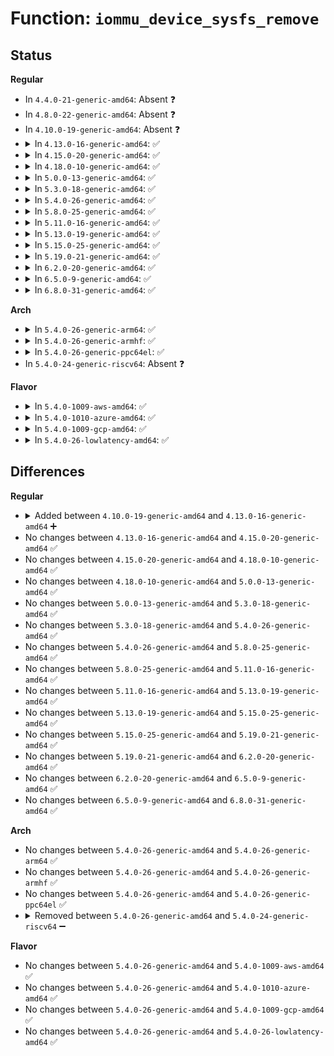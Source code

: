 # Function: <code>iommu_device_sysfs_remove</code>

## Status
<b>Regular</b>
<ul>
<li>
In <code>4.4.0-21-generic-amd64</code>: Absent ❓
</li>
<li>
In <code>4.8.0-22-generic-amd64</code>: Absent ❓
</li>
<li>
In <code>4.10.0-19-generic-amd64</code>: Absent ❓
</li>
<li>
<details>
<summary>In <code>4.13.0-16-generic-amd64</code>: ✅</summary>

```c
void iommu_device_sysfs_remove(struct iommu_device * iommu)
```

```json
{
  "name": "iommu_device_sysfs_remove",
  "collision_type": "Unique Global",
  "inline_type": "No",
  "funcs": [
    {
      "addr": 18446744071584884608,
      "name": "iommu_device_sysfs_remove",
      "external": true,
      "loc": "drivers/iommu/iommu-sysfs.c:94",
      "file": "drivers/iommu/iommu-sysfs.c",
      "inline": "seen, unknown",
      "caller_inline": [],
      "caller_func": [
        "drivers/iommu/dmar.c:dmar_free_drhd"
      ]
    }
  ],
  "symbols": [
    {
      "addr": 18446744071584884608,
      "name": "iommu_device_sysfs_remove",
      "section": ".text",
      "bind": "STB_GLOBAL",
      "size": 48
    }
  ]
}
```
</details>
</li>
<li>
<details>
<summary>In <code>4.15.0-20-generic-amd64</code>: ✅</summary>

```c
void iommu_device_sysfs_remove(struct iommu_device * iommu)
```

```json
{
  "name": "iommu_device_sysfs_remove",
  "collision_type": "Unique Global",
  "inline_type": "No",
  "funcs": [
    {
      "addr": 18446744071585304416,
      "name": "iommu_device_sysfs_remove",
      "external": true,
      "loc": "drivers/iommu/iommu-sysfs.c:94",
      "file": "drivers/iommu/iommu-sysfs.c",
      "inline": "seen, unknown",
      "caller_inline": [],
      "caller_func": [
        "drivers/iommu/dmar.c:dmar_free_drhd"
      ]
    }
  ],
  "symbols": [
    {
      "addr": 18446744071585304416,
      "name": "iommu_device_sysfs_remove",
      "section": ".text",
      "bind": "STB_GLOBAL",
      "size": 48
    }
  ]
}
```
</details>
</li>
<li>
<details>
<summary>In <code>4.18.0-10-generic-amd64</code>: ✅</summary>

```c
void iommu_device_sysfs_remove(struct iommu_device * iommu)
```

```json
{
  "name": "iommu_device_sysfs_remove",
  "collision_type": "Unique Global",
  "inline_type": "No",
  "funcs": [
    {
      "addr": 18446744071585545344,
      "name": "iommu_device_sysfs_remove",
      "external": true,
      "loc": "drivers/iommu/iommu-sysfs.c:94",
      "file": "drivers/iommu/iommu-sysfs.c",
      "inline": "seen, unknown",
      "caller_inline": [],
      "caller_func": [
        "drivers/iommu/dmar.c:dmar_free_drhd"
      ]
    }
  ],
  "symbols": [
    {
      "addr": 18446744071585545344,
      "name": "iommu_device_sysfs_remove",
      "section": ".text",
      "bind": "STB_GLOBAL",
      "size": 48
    }
  ]
}
```
</details>
</li>
<li>
<details>
<summary>In <code>5.0.0-13-generic-amd64</code>: ✅</summary>

```c
void iommu_device_sysfs_remove(struct iommu_device * iommu)
```

```json
{
  "name": "iommu_device_sysfs_remove",
  "collision_type": "Unique Global",
  "inline_type": "No",
  "funcs": [
    {
      "addr": 18446744071585669744,
      "name": "iommu_device_sysfs_remove",
      "external": true,
      "loc": "drivers/iommu/iommu-sysfs.c:94",
      "file": "drivers/iommu/iommu-sysfs.c",
      "inline": "seen, unknown",
      "caller_inline": [],
      "caller_func": [
        "drivers/iommu/dmar.c:dmar_free_drhd"
      ]
    }
  ],
  "symbols": [
    {
      "addr": 18446744071585669744,
      "name": "iommu_device_sysfs_remove",
      "section": ".text",
      "bind": "STB_GLOBAL",
      "size": 48
    }
  ]
}
```
</details>
</li>
<li>
<details>
<summary>In <code>5.3.0-18-generic-amd64</code>: ✅</summary>

```c
void iommu_device_sysfs_remove(struct iommu_device * iommu)
```

```json
{
  "name": "iommu_device_sysfs_remove",
  "collision_type": "Unique Global",
  "inline_type": "No",
  "funcs": [
    {
      "addr": 18446744071585896896,
      "name": "iommu_device_sysfs_remove",
      "external": true,
      "loc": "drivers/iommu/iommu-sysfs.c:91",
      "file": "drivers/iommu/iommu-sysfs.c",
      "inline": "seen, unknown",
      "caller_inline": [],
      "caller_func": [
        "drivers/iommu/dmar.c:dmar_free_drhd"
      ]
    }
  ],
  "symbols": [
    {
      "addr": 18446744071585896896,
      "name": "iommu_device_sysfs_remove",
      "section": ".text",
      "bind": "STB_GLOBAL",
      "size": 45
    }
  ]
}
```
</details>
</li>
<li>
<details>
<summary>In <code>5.4.0-26-generic-amd64</code>: ✅</summary>

```c
void iommu_device_sysfs_remove(struct iommu_device * iommu)
```

```json
{
  "name": "iommu_device_sysfs_remove",
  "collision_type": "Unique Global",
  "inline_type": "No",
  "funcs": [
    {
      "addr": 18446744071586039728,
      "name": "iommu_device_sysfs_remove",
      "external": true,
      "loc": "drivers/iommu/iommu-sysfs.c:91",
      "file": "drivers/iommu/iommu-sysfs.c",
      "inline": "seen, unknown",
      "caller_inline": [],
      "caller_func": [
        "drivers/iommu/dmar.c:dmar_free_drhd"
      ]
    }
  ],
  "symbols": [
    {
      "addr": 18446744071586039728,
      "name": "iommu_device_sysfs_remove",
      "section": ".text",
      "bind": "STB_GLOBAL",
      "size": 45
    }
  ]
}
```
</details>
</li>
<li>
<details>
<summary>In <code>5.8.0-25-generic-amd64</code>: ✅</summary>

```c
void iommu_device_sysfs_remove(struct iommu_device * iommu)
```

```json
{
  "name": "iommu_device_sysfs_remove",
  "collision_type": "Unique Global",
  "inline_type": "No",
  "funcs": [
    {
      "addr": 18446744071586780608,
      "name": "iommu_device_sysfs_remove",
      "external": true,
      "loc": "drivers/iommu/iommu-sysfs.c:92",
      "file": "drivers/iommu/iommu-sysfs.c",
      "inline": "seen, unknown",
      "caller_inline": [],
      "caller_func": [
        "drivers/iommu/intel/dmar.c:free_iommu"
      ]
    }
  ],
  "symbols": [
    {
      "addr": 18446744071586780608,
      "name": "iommu_device_sysfs_remove",
      "section": ".text",
      "bind": "STB_GLOBAL",
      "size": 48
    }
  ]
}
```
</details>
</li>
<li>
<details>
<summary>In <code>5.11.0-16-generic-amd64</code>: ✅</summary>

```c
void iommu_device_sysfs_remove(struct iommu_device * iommu)
```

```json
{
  "name": "iommu_device_sysfs_remove",
  "collision_type": "Unique Global",
  "inline_type": "No",
  "funcs": [
    {
      "addr": 18446744071586961392,
      "name": "iommu_device_sysfs_remove",
      "external": true,
      "loc": "drivers/iommu/iommu-sysfs.c:92",
      "file": "drivers/iommu/iommu-sysfs.c",
      "inline": "seen, unknown",
      "caller_inline": [],
      "caller_func": [
        "drivers/iommu/intel/dmar.c:free_iommu"
      ]
    }
  ],
  "symbols": [
    {
      "addr": 18446744071586961392,
      "name": "iommu_device_sysfs_remove",
      "section": ".text",
      "bind": "STB_GLOBAL",
      "size": 48
    }
  ]
}
```
</details>
</li>
<li>
<details>
<summary>In <code>5.13.0-19-generic-amd64</code>: ✅</summary>

```c
void iommu_device_sysfs_remove(struct iommu_device * iommu)
```

```json
{
  "name": "iommu_device_sysfs_remove",
  "collision_type": "Unique Global",
  "inline_type": "No",
  "funcs": [
    {
      "addr": 18446744071586843184,
      "name": "iommu_device_sysfs_remove",
      "external": true,
      "loc": "drivers/iommu/iommu-sysfs.c:92",
      "file": "drivers/iommu/iommu-sysfs.c",
      "inline": "seen, unknown",
      "caller_inline": [],
      "caller_func": [
        "drivers/iommu/intel/dmar.c:alloc_iommu",
        "drivers/iommu/intel/dmar.c:dmar_free_drhd"
      ]
    }
  ],
  "symbols": [
    {
      "addr": 18446744071586843184,
      "name": "iommu_device_sysfs_remove",
      "section": ".text",
      "bind": "STB_GLOBAL",
      "size": 48
    }
  ]
}
```
</details>
</li>
<li>
<details>
<summary>In <code>5.15.0-25-generic-amd64</code>: ✅</summary>

```c
void iommu_device_sysfs_remove(struct iommu_device * iommu)
```

```json
{
  "name": "iommu_device_sysfs_remove",
  "collision_type": "Unique Global",
  "inline_type": "No",
  "funcs": [
    {
      "addr": 18446744071587404336,
      "name": "iommu_device_sysfs_remove",
      "external": true,
      "loc": "drivers/iommu/iommu-sysfs.c:92",
      "file": "drivers/iommu/iommu-sysfs.c",
      "inline": "seen, unknown",
      "caller_inline": [],
      "caller_func": [
        "drivers/iommu/intel/dmar.c:alloc_iommu",
        "drivers/iommu/intel/dmar.c:dmar_free_drhd",
        "drivers/iommu/virtio-iommu.c:viommu_remove",
        "drivers/iommu/virtio-iommu.c:viommu_probe"
      ]
    }
  ],
  "symbols": [
    {
      "addr": 18446744071587404336,
      "name": "iommu_device_sysfs_remove",
      "section": ".text",
      "bind": "STB_GLOBAL",
      "size": 48
    }
  ]
}
```
</details>
</li>
<li>
<details>
<summary>In <code>5.19.0-21-generic-amd64</code>: ✅</summary>

```c
void iommu_device_sysfs_remove(struct iommu_device * iommu)
```

```json
{
  "name": "iommu_device_sysfs_remove",
  "collision_type": "Unique Global",
  "inline_type": "No",
  "funcs": [
    {
      "addr": 18446744071588715680,
      "name": "iommu_device_sysfs_remove",
      "external": true,
      "loc": "drivers/iommu/iommu-sysfs.c:92",
      "file": "drivers/iommu/iommu-sysfs.c",
      "inline": "seen, unknown",
      "caller_inline": [],
      "caller_func": [
        "drivers/iommu/intel/dmar.c:alloc_iommu",
        "drivers/iommu/intel/dmar.c:dmar_free_drhd",
        "drivers/iommu/virtio-iommu.c:viommu_remove",
        "drivers/iommu/virtio-iommu.c:viommu_probe"
      ]
    }
  ],
  "symbols": [
    {
      "addr": 18446744071588715680,
      "name": "iommu_device_sysfs_remove",
      "section": ".text",
      "bind": "STB_GLOBAL",
      "size": 56
    }
  ]
}
```
</details>
</li>
<li>
<details>
<summary>In <code>6.2.0-20-generic-amd64</code>: ✅</summary>

```c
void iommu_device_sysfs_remove(struct iommu_device * iommu)
```

```json
{
  "name": "iommu_device_sysfs_remove",
  "collision_type": "Unique Global",
  "inline_type": "No",
  "funcs": [
    {
      "addr": 18446744071590198464,
      "name": "iommu_device_sysfs_remove",
      "external": true,
      "loc": "drivers/iommu/iommu-sysfs.c:92",
      "file": "drivers/iommu/iommu-sysfs.c",
      "inline": "seen, unknown",
      "caller_inline": [],
      "caller_func": [
        "drivers/iommu/intel/dmar.c:alloc_iommu",
        "drivers/iommu/intel/dmar.c:dmar_free_drhd",
        "drivers/iommu/virtio-iommu.c:viommu_remove"
      ]
    }
  ],
  "symbols": [
    {
      "addr": 18446744071590198464,
      "name": "iommu_device_sysfs_remove",
      "section": ".text",
      "bind": "STB_GLOBAL",
      "size": 56
    }
  ]
}
```
</details>
</li>
<li>
<details>
<summary>In <code>6.5.0-9-generic-amd64</code>: ✅</summary>

```c
void iommu_device_sysfs_remove(struct iommu_device * iommu)
```

```json
{
  "name": "iommu_device_sysfs_remove",
  "collision_type": "Unique Global",
  "inline_type": "No",
  "funcs": [
    {
      "addr": 18446744071590519952,
      "name": "iommu_device_sysfs_remove",
      "external": true,
      "loc": "drivers/iommu/iommu-sysfs.c:92",
      "file": "drivers/iommu/iommu-sysfs.c",
      "inline": "seen, unknown",
      "caller_inline": [],
      "caller_func": [
        "drivers/iommu/intel/dmar.c:alloc_iommu",
        "drivers/iommu/intel/dmar.c:dmar_free_drhd",
        "drivers/iommu/virtio-iommu.c:viommu_remove"
      ]
    }
  ],
  "symbols": [
    {
      "addr": 18446744071590519952,
      "name": "iommu_device_sysfs_remove",
      "section": ".text",
      "bind": "STB_GLOBAL",
      "size": 56
    }
  ]
}
```
</details>
</li>
<li>
<details>
<summary>In <code>6.8.0-31-generic-amd64</code>: ✅</summary>

```c
void iommu_device_sysfs_remove(struct iommu_device * iommu)
```

```json
{
  "name": "iommu_device_sysfs_remove",
  "collision_type": "Unique Global",
  "inline_type": "No",
  "funcs": [
    {
      "addr": 18446744071590875184,
      "name": "iommu_device_sysfs_remove",
      "external": true,
      "loc": "drivers/iommu/iommu-sysfs.c:92",
      "file": "drivers/iommu/iommu-sysfs.c",
      "inline": "seen, unknown",
      "caller_inline": [],
      "caller_func": [
        "drivers/iommu/intel/dmar.c:alloc_iommu",
        "drivers/iommu/intel/dmar.c:dmar_free_drhd",
        "drivers/iommu/virtio-iommu.c:viommu_remove"
      ]
    }
  ],
  "symbols": [
    {
      "addr": 18446744071590875184,
      "name": "iommu_device_sysfs_remove",
      "section": ".text",
      "bind": "STB_GLOBAL",
      "size": 56
    }
  ]
}
```
</details>
</li>
</ul>
<b>Arch</b>
<ul>
<li>
<details>
<summary>In <code>5.4.0-26-generic-arm64</code>: ✅</summary>

```c
void iommu_device_sysfs_remove(struct iommu_device * iommu)
```

```json
{
  "name": "iommu_device_sysfs_remove",
  "collision_type": "Unique Global",
  "inline_type": "No",
  "funcs": [
    {
      "addr": 18446603336498841784,
      "name": "iommu_device_sysfs_remove",
      "external": true,
      "loc": "drivers/iommu/iommu-sysfs.c:91",
      "file": "drivers/iommu/iommu-sysfs.c",
      "inline": "seen, unknown",
      "caller_inline": [],
      "caller_func": [
        "drivers/iommu/rockchip-iommu.c:rk_iommu_probe",
        "drivers/iommu/qcom_iommu.c:qcom_iommu_device_remove",
        "drivers/iommu/virtio-iommu.c:viommu_remove",
        "drivers/iommu/virtio-iommu.c:viommu_probe"
      ]
    }
  ],
  "symbols": [
    {
      "addr": 18446603336498841784,
      "name": "iommu_device_sysfs_remove",
      "section": ".text",
      "bind": "STB_GLOBAL",
      "size": 56
    }
  ]
}
```
</details>
</li>
<li>
<details>
<summary>In <code>5.4.0-26-generic-armhf</code>: ✅</summary>

```c
void iommu_device_sysfs_remove(struct iommu_device * iommu)
```

```json
{
  "name": "iommu_device_sysfs_remove",
  "collision_type": "Unique Global",
  "inline_type": "No",
  "funcs": [
    {
      "addr": 3231447092,
      "name": "iommu_device_sysfs_remove",
      "external": true,
      "loc": "drivers/iommu/iommu-sysfs.c:91",
      "file": "drivers/iommu/iommu-sysfs.c",
      "inline": "seen, unknown",
      "caller_inline": [],
      "caller_func": [
        "drivers/iommu/ipmmu-vmsa.c:ipmmu_remove",
        "drivers/iommu/omap-iommu.c:omap_iommu_remove",
        "drivers/iommu/omap-iommu.c:omap_iommu_probe",
        "drivers/iommu/rockchip-iommu.c:rk_iommu_probe",
        "drivers/iommu/tegra-gart.c:tegra_gart_probe",
        "drivers/iommu/tegra-smmu.c:tegra_smmu_remove",
        "drivers/iommu/tegra-smmu.c:tegra_smmu_probe",
        "drivers/iommu/tegra-smmu.c:tegra_smmu_probe",
        "drivers/iommu/qcom_iommu.c:qcom_iommu_device_remove"
      ]
    }
  ],
  "symbols": [
    {
      "addr": 3231447092,
      "name": "iommu_device_sysfs_remove",
      "section": ".text",
      "bind": "STB_GLOBAL",
      "size": 52
    }
  ]
}
```
</details>
</li>
<li>
<details>
<summary>In <code>5.4.0-26-generic-ppc64el</code>: ✅</summary>

```c
void iommu_device_sysfs_remove(struct iommu_device * iommu)
```

```json
{
  "name": "iommu_device_sysfs_remove",
  "collision_type": "Unique Global",
  "inline_type": "No",
  "funcs": [
    {
      "addr": 13835058055292059648,
      "name": "iommu_device_sysfs_remove",
      "external": true,
      "loc": "drivers/iommu/iommu-sysfs.c:91",
      "file": "drivers/iommu/iommu-sysfs.c",
      "inline": "seen, unknown",
      "caller_inline": [],
      "caller_func": []
    }
  ],
  "symbols": [
    {
      "addr": 13835058055292059648,
      "name": "iommu_device_sysfs_remove",
      "section": ".text",
      "bind": "STB_GLOBAL",
      "size": 92
    }
  ]
}
```
</details>
</li>
<li>
In <code>5.4.0-24-generic-riscv64</code>: Absent ❓
</li>
</ul>
<b>Flavor</b>
<ul>
<li>
<details>
<summary>In <code>5.4.0-1009-aws-amd64</code>: ✅</summary>

```c
void iommu_device_sysfs_remove(struct iommu_device * iommu)
```

```json
{
  "name": "iommu_device_sysfs_remove",
  "collision_type": "Unique Global",
  "inline_type": "No",
  "funcs": [
    {
      "addr": 18446744071585800704,
      "name": "iommu_device_sysfs_remove",
      "external": true,
      "loc": "drivers/iommu/iommu-sysfs.c:91",
      "file": "drivers/iommu/iommu-sysfs.c",
      "inline": "seen, unknown",
      "caller_inline": [],
      "caller_func": [
        "drivers/iommu/dmar.c:dmar_free_drhd"
      ]
    }
  ],
  "symbols": [
    {
      "addr": 18446744071585800704,
      "name": "iommu_device_sysfs_remove",
      "section": ".text",
      "bind": "STB_GLOBAL",
      "size": 45
    }
  ]
}
```
</details>
</li>
<li>
<details>
<summary>In <code>5.4.0-1010-azure-amd64</code>: ✅</summary>

```c
void iommu_device_sysfs_remove(struct iommu_device * iommu)
```

```json
{
  "name": "iommu_device_sysfs_remove",
  "collision_type": "Unique Global",
  "inline_type": "No",
  "funcs": [
    {
      "addr": 18446744071585659888,
      "name": "iommu_device_sysfs_remove",
      "external": true,
      "loc": "drivers/iommu/iommu-sysfs.c:91",
      "file": "drivers/iommu/iommu-sysfs.c",
      "inline": "seen, unknown",
      "caller_inline": [],
      "caller_func": [
        "drivers/iommu/dmar.c:dmar_free_drhd"
      ]
    }
  ],
  "symbols": [
    {
      "addr": 18446744071585659888,
      "name": "iommu_device_sysfs_remove",
      "section": ".text",
      "bind": "STB_GLOBAL",
      "size": 45
    }
  ]
}
```
</details>
</li>
<li>
<details>
<summary>In <code>5.4.0-1009-gcp-amd64</code>: ✅</summary>

```c
void iommu_device_sysfs_remove(struct iommu_device * iommu)
```

```json
{
  "name": "iommu_device_sysfs_remove",
  "collision_type": "Unique Global",
  "inline_type": "No",
  "funcs": [
    {
      "addr": 18446744071585989744,
      "name": "iommu_device_sysfs_remove",
      "external": true,
      "loc": "drivers/iommu/iommu-sysfs.c:91",
      "file": "drivers/iommu/iommu-sysfs.c",
      "inline": "seen, unknown",
      "caller_inline": [],
      "caller_func": [
        "drivers/iommu/dmar.c:dmar_free_drhd"
      ]
    }
  ],
  "symbols": [
    {
      "addr": 18446744071585989744,
      "name": "iommu_device_sysfs_remove",
      "section": ".text",
      "bind": "STB_GLOBAL",
      "size": 45
    }
  ]
}
```
</details>
</li>
<li>
<details>
<summary>In <code>5.4.0-26-lowlatency-amd64</code>: ✅</summary>

```c
void iommu_device_sysfs_remove(struct iommu_device * iommu)
```

```json
{
  "name": "iommu_device_sysfs_remove",
  "collision_type": "Unique Global",
  "inline_type": "No",
  "funcs": [
    {
      "addr": 18446744071586097664,
      "name": "iommu_device_sysfs_remove",
      "external": true,
      "loc": "drivers/iommu/iommu-sysfs.c:91",
      "file": "drivers/iommu/iommu-sysfs.c",
      "inline": "seen, unknown",
      "caller_inline": [],
      "caller_func": [
        "drivers/iommu/dmar.c:dmar_free_drhd"
      ]
    }
  ],
  "symbols": [
    {
      "addr": 18446744071586097664,
      "name": "iommu_device_sysfs_remove",
      "section": ".text",
      "bind": "STB_GLOBAL",
      "size": 45
    }
  ]
}
```
</details>
</li>
</ul>

## Differences
<b>Regular</b>
<ul>
<li>
<details>
<summary>Added between <code>4.10.0-19-generic-amd64</code> and <code>4.13.0-16-generic-amd64</code> ➕</summary>

```c
void iommu_device_sysfs_remove(struct iommu_device * iommu)
```
</details>
</li>
<li>
No changes between <code>4.13.0-16-generic-amd64</code> and <code>4.15.0-20-generic-amd64</code> ✅
</li>
<li>
No changes between <code>4.15.0-20-generic-amd64</code> and <code>4.18.0-10-generic-amd64</code> ✅
</li>
<li>
No changes between <code>4.18.0-10-generic-amd64</code> and <code>5.0.0-13-generic-amd64</code> ✅
</li>
<li>
No changes between <code>5.0.0-13-generic-amd64</code> and <code>5.3.0-18-generic-amd64</code> ✅
</li>
<li>
No changes between <code>5.3.0-18-generic-amd64</code> and <code>5.4.0-26-generic-amd64</code> ✅
</li>
<li>
No changes between <code>5.4.0-26-generic-amd64</code> and <code>5.8.0-25-generic-amd64</code> ✅
</li>
<li>
No changes between <code>5.8.0-25-generic-amd64</code> and <code>5.11.0-16-generic-amd64</code> ✅
</li>
<li>
No changes between <code>5.11.0-16-generic-amd64</code> and <code>5.13.0-19-generic-amd64</code> ✅
</li>
<li>
No changes between <code>5.13.0-19-generic-amd64</code> and <code>5.15.0-25-generic-amd64</code> ✅
</li>
<li>
No changes between <code>5.15.0-25-generic-amd64</code> and <code>5.19.0-21-generic-amd64</code> ✅
</li>
<li>
No changes between <code>5.19.0-21-generic-amd64</code> and <code>6.2.0-20-generic-amd64</code> ✅
</li>
<li>
No changes between <code>6.2.0-20-generic-amd64</code> and <code>6.5.0-9-generic-amd64</code> ✅
</li>
<li>
No changes between <code>6.5.0-9-generic-amd64</code> and <code>6.8.0-31-generic-amd64</code> ✅
</li>
</ul>
<b>Arch</b>
<ul>
<li>
No changes between <code>5.4.0-26-generic-amd64</code> and <code>5.4.0-26-generic-arm64</code> ✅
</li>
<li>
No changes between <code>5.4.0-26-generic-amd64</code> and <code>5.4.0-26-generic-armhf</code> ✅
</li>
<li>
No changes between <code>5.4.0-26-generic-amd64</code> and <code>5.4.0-26-generic-ppc64el</code> ✅
</li>
<li>
<details>
<summary>Removed between <code>5.4.0-26-generic-amd64</code> and <code>5.4.0-24-generic-riscv64</code> ➖</summary>

```c
void iommu_device_sysfs_remove(struct iommu_device * iommu)
```
</details>
</li>
</ul>
<b>Flavor</b>
<ul>
<li>
No changes between <code>5.4.0-26-generic-amd64</code> and <code>5.4.0-1009-aws-amd64</code> ✅
</li>
<li>
No changes between <code>5.4.0-26-generic-amd64</code> and <code>5.4.0-1010-azure-amd64</code> ✅
</li>
<li>
No changes between <code>5.4.0-26-generic-amd64</code> and <code>5.4.0-1009-gcp-amd64</code> ✅
</li>
<li>
No changes between <code>5.4.0-26-generic-amd64</code> and <code>5.4.0-26-lowlatency-amd64</code> ✅
</li>
</ul>
